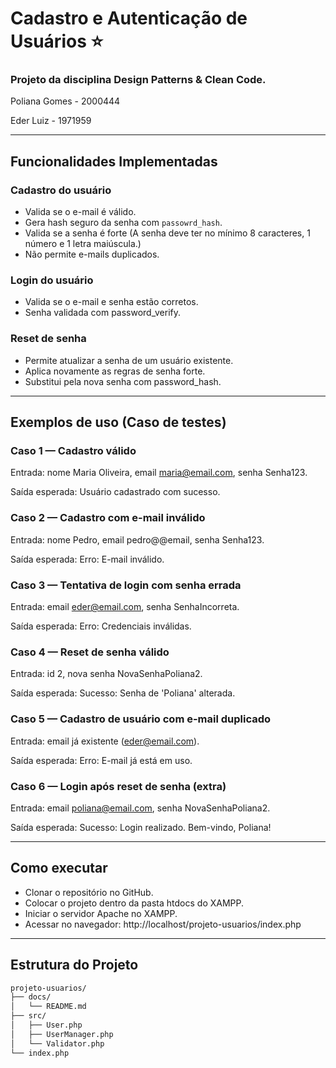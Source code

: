 # Cadastro e Autenticação de Usuários ⭐
### Projeto da disciplina Design Patterns & Clean Code. 



Poliana Gomes - 2000444

Eder Luiz - 1971959

---

## Funcionalidades Implementadas

### Cadastro do usuário
- Valida se o e-mail é válido.
- Gera hash seguro da senha com `passowrd_hash`.
- Valida se a senha é forte (A senha deve ter no mínimo 8 caracteres, 1 número e 1 letra maiúscula.)
- Não permite e-mails duplicados.

### Login do usuário 
- Valida se o e-mail e senha estão corretos.
- Senha validada com password_verify.

### Reset de senha
- Permite atualizar a senha de um usuário existente.
- Aplica novamente as regras de senha forte.
- Substitui pela nova senha com password_hash.

---

## Exemplos de uso (Caso de testes)

### Caso 1 — Cadastro válido

Entrada: nome Maria Oliveira, email maria@email.com, senha Senha123.

Saída esperada: Usuário cadastrado com sucesso.

### Caso 2 — Cadastro com e-mail inválido

Entrada: nome Pedro, email pedro@@email, senha Senha123.

Saída esperada: Erro: E-mail inválido.


### Caso 3 — Tentativa de login com senha errada

Entrada: email eder@email.com, senha SenhaIncorreta.

Saída esperada: Erro: Credenciais inválidas.


### Caso 4 — Reset de senha válido
Entrada: id 2, nova senha NovaSenhaPoliana2.

Saída esperada: Sucesso: Senha de 'Poliana' alterada.


### Caso 5 — Cadastro de usuário com e-mail duplicado
Entrada: email já existente (eder@email.com).

Saída esperada: Erro: E-mail já está em uso.


### Caso 6 — Login após reset de senha (extra)
Entrada: email poliana@email.com, senha NovaSenhaPoliana2.

Saída esperada: Sucesso: Login realizado. Bem-vindo, Poliana!

---
## Como executar

- Clonar o repositório no GitHub.
- Colocar o projeto dentro da pasta htdocs do XAMPP.
- Iniciar o servidor Apache no XAMPP.
- Acessar no navegador: http://localhost/projeto-usuarios/index.php

---
## Estrutura do Projeto

```bash
projeto-usuarios/
├── docs/
│   └── README.md
├── src/
│   ├── User.php
│   ├── UserManager.php
│   └── Validator.php
└── index.php
```
